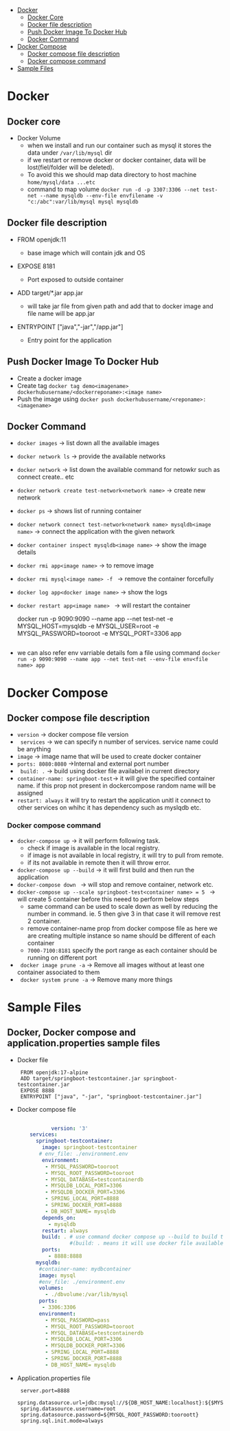 - [Docker](#Docker)
   - [Docker Core](#docker-core)
   - [Docker file description](#Docker-file-description)
   - [Push Docker Image To Docker Hub](#push-docker-image-to-docker-hub)
   - [Docker Command](#Docker-Command)
- [Docker Compose](#docker-compose)
   - [Docker compose file description](#Docker-compose-file-description)
   - [Docker compose command](#Docker-compose-command)
- [Sample Files](#Sample-Files)

# Docker
## Docker core
   
   - Docker Volume 
     - when we install and run our container such as mysql it stores the data under ``` /var/lib/mysql ``` dir
     - if we restart or remove docker or docker container, data will be lost(fiel/folder will be deleted).
     - To avoid this we should map data directory to host machine ``` home/mysql/data ...etc ```
     - command to map volume ``` docker run -d -p 3307:3306 --net test-net --name mysqldb --env-file envfilename -v "c:/abc":var/lib/mysql mysql mysqldb  ```
   
## Docker file description
   
   - FROM openjdk:11    
     - base image which will contain jdk and OS
   - EXPOSE 8181
     - Port exposed to outside container
     
   - ADD target/*.jar app.jar
     - will take jar file from given path and add that to docker image and file name will be app.jar
  - ENTRYPOINT ["java","-jar","/app.jar"]
    - Entry point for the application   

## Push Docker Image To Docker Hub
- Create a docker image
- Create tag ```docker tag demo<imagename> dockerhubusername/<dockerreponame>:<image name>```
- Push the image using ```docker push dockerhubusername/<reponame>:<imagename>```
## Docker Command
   
   - ``` docker images ``` -> list down all the available images
   - ``` docker network ls ``` -> provide the available networks
   - ``` docker network ```  -> list down the available command for netowkr such as connect create.. etc
   - ``` docker network create test-network<network name> ``` -> create new network
   - ``` docker ps ``` -> shows list of running container
   - ``` docker network connect test-network<network name> mysqldb<image name> ``` -> connect the application with the given network
   - ``` docker container inspect mysqldb<image name> ``` -> show the image details
   - ``` docker rmi app<image name> ``` -> to remove image
   - ``` docker rmi mysql<image name> -f  ``` -> remove the container forcefully
   - ``` docker log app<docker image name> ``` -> show the logs
   - ``` docker restart app<image name>  ``` -> will restart the container
   
     docker run -p 9090:9090 --name app<image name> --net test-net<network name> -e MYSQL_HOST=mysqldb -e MYSQL_USER=root -e MYSQL_PASSWORD=tooroot -e MYSQL_PORT=3306 app<application image name i.e spring boot>
     ```
   - we can also refer env varriable details fom a file using command ``` docker run -p 9090:9090 --name app --net test-net --env-file env<file name> app ```

# Docker Compose
## Docker compose file description

   -  ``` version ``` -> docker compose file version
   -  ```  services ``` -> we can specify n number of services. service name could be anything
   -  ``` image ``` -> image name that will be used to create docker container
   -  ``` ports: 8080:8080 ``` ->Internal and external port number
   -  ```  build: . ``` -> build using docker file availabel in current directory
   - ``` container-name: springboot-test ```-> it will give the specified container name. if this prop not present in dockercompose random name will be assigned
   - ``` restart: always ``` it will try to restart the application unitl it connect to other services on whihc it has dependency such as myslqdb etc.
   
### Docker compose command


   - ``` docker-compose up ``` -> it will perform following task.
     - check if image is available in the local registry.
     - if image is not available in local registry, it will try to pull from remote.
     - if its not available in remote then it will throw error.
   -  ``` docker-compose up --build ``` -> it will first build and then run the application
   -  ``` docker-compose down  ``` -> will stop and remove container, network etc.
   - ``` docker-compose up --scale springboot-test<container name> = 5  ``` -> will create 5 container before this neeed to perform below steps
     - same command can be used to scale down as well by reducing the number in command. ie. 5 then give 3 in that case it will remove rest 2 container.
     - remove container-name prop from docker compose file as here we are creating multiple instance so name should be different of each container
     - ``` 7000-7100:8181 ``` specify the port range as each container should be running on different port
   -  ```  docker image prune -a ``` -> Remove all images without at least one container associated to them
   -  ```  docker system prune -a ``` -> Remove many more things
   

# Sample Files
## Docker, Docker compose and application.properties sample files

   - Docker file
   
     ```
      FROM openjdk:17-alpine
      ADD target/springboot-testcontainer.jar springboot-testcontainer.jar
      EXPOSE 8888
      ENTRYPOINT ["java", "-jar", "springboot-testcontainer.jar"]
     ```
   - Docker compose file
     ```yml
   
                version: '3'
         services: 
           springboot-testcontainer:
             image: springboot-testcontainer
            # env_file: ./environment.env
             environment: 
              - MYSQL_PASSWORD=tooroot
              - MYSQL_ROOT_PASSWORD=tooroot
              - MYSQL_DATABASE=testcontainerdb
              - MYSQLDB_LOCAL_PORT=3306
              - MYSQLDB_DOCKER_PORT=3306
              - SPRING_LOCAL_PORT=8888
              - SPRING_DOCKER_PORT=8888
              - DB_HOST_NAME= mysqldb
             depends_on:
               - mysqldb
             restart: always
             build: . # use command docker compose up --build to build the image
                      #(build: . means it will use docker file available in current dir)
             ports:
               - 8888:8888
           mysqldb:
            #container-name: mydbcontainer
            image: mysql
            #env_file: ./environment.env
            volumes:
              - ./dbvolume:/var/lib/mysql
            ports:
             - 3306:3306
            environment:
              - MYSQL_PASSWORD=pass
              - MYSQL_ROOT_PASSWORD=tooroot
              - MYSQL_DATABASE=testcontainerdb
              - MYSQLDB_LOCAL_PORT=3306
              - MYSQLDB_DOCKER_PORT=3306
              - SPRING_LOCAL_PORT=8888
              - SPRING_DOCKER_PORT=8888
              - DB_HOST_NAME= mysqldb
     ```
   - Application.properties file
    
     ```
      server.port=8888
      spring.datasource.url=jdbc:mysql://${DB_HOST_NAME:localhost}:${$MYSQLDB_DOCKER_PORT:3306}/${MYSQL_DATABASE:test}
      spring.datasource.username=root
      spring.datasource.password=${MYSQL_ROOT_PASSWORD:tooroott}
      spring.sql.init.mode=always

     ```

